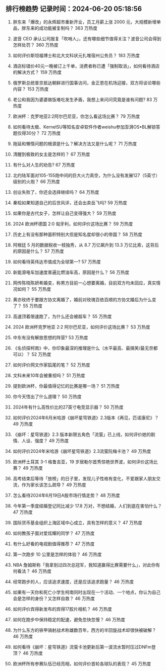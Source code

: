 
## 排行榜趋势 记录时间：2024-06-20 05:18:56
  
  1. 胖东来「爆改」的永辉超市重新开业，员工月薪上涨 2000 元，大规模新增单品，胖东来的成功能被复制吗？ 363 万热度
    
  2. 波音 CEO 承认公司报复「吹哨人」，还有哪些细节值得关注？波音公司会得到怎样处罚？ 360 万热度
    
  3. 如何评价斯坦福博士和北大文科状元扎堆宿州公务员？ 183 万热度
    
  4. 酒店标错价40元一晚被订上千单，消费者称已遭「强制取消」，如何看待酒店的解决方式？ 159 万热度
    
  5. 俄罗斯总统普京抵达朝鲜进行国事访问，金正恩在机场迎接，双方将谈论哪些内容？ 153 万热度
    
  6. 老公和我因为婆婆做饭难吃发生矛盾，我想上来问问究竟是谁有问题? 83 万热度
    
  7. 欧洲杯：克罗地亚2:2阿尔巴尼亚，你怎么看这场比赛？ 79 万热度
    
  8. 如何看待太极、KernelSU等知名安卓软件作者weishu参加澎湃OS•BL解锁答题仅得30分？ 72 万热度
    
  9. 拖延和懒惰问题的根源是什么？解决方法又是什么呢？ 71 万热度
    
  10. 清醒到极致的女主是怎样的？ 67 万热度
    
  11. 有什么对人生的劝告? 67 万热度
    
  12. 北约陆军面对105-155炮中间的巨大火力真空，为什么没有发展127（5英寸）级别的火炮？ 66 万热度
    
  13. 创业失败了，你还会选择继续吗？ 64 万热度
    
  14. 秦桧如果知道自己的后世风评，还会出卖岳飞吗? 59 万热度
    
  15. 如果你是古代女子，怎样让自己变得强大？ 59 万热度
    
  16. 2024 欧洲杯德国 2:0 匈牙利，如何评价这场比赛？ 59 万热度
    
  17. 历史上有没有那种面积特别大但是知名度却很小的帝国？ 58 万热度
    
  18. 阿根廷 5 月的数据税收一枝独秀，从 8.7 万亿飙升到 13.3 万亿比索，这背后的原因是什么？ 57 万热度
    
  19. 如何看待英伟达市值成为全球第一? 57 万热度
    
  20. 新能源电车加速度普遍比燃油车高，原因是什么？ 56 万热度
    
  21. 网传陈晓陈妍希婚变，称男方目前一心想要离婚，目前双方均未回应，真实情况如何？ 55 万热度
    
  22. 黄亦玫终于要跟方协文离婚了，婚前对玫瑰百依百顺的方协文婚后为什么变了？ 55 万热度
    
  23. 高速顶着限速跑了，为什么还会被超车？ 55 万热度
    
  24. 2024 欧洲杯克罗地亚 2:2 阿尔巴尼亚，如何评价这场比赛？ 53 万热度
    
  25. 中东有没有解放思想的阵营? 53 万热度
    
  26. 《名侦探柯南》中，你印象最深的推理是什么（水平最高、最搞笑/最无奈都可以）？ 52 万热度
    
  27. 如何评价网文作家狐尾的笔？ 52 万热度
    
  28. 文科未来10年会被重视吗？ 51 万热度
    
  29. 提到欧洲杯，你最值得记忆的比赛是哪一场？ 51 万热度
    
  30. 你今天悟出了什么道理？ 50 万热度
    
  31. 2024年有什么高性价比的27英寸电竞显示器？ 50 万热度
    
  32. 如何评价2024年6月米哈游《崩坏星穹铁道》2.3版本《再见，匹诺康尼》？ 49 万热度
    
  33. 《崩坏：星穹铁道》2.3 版本新限五角色「流萤」已上线，如何评价她的剧情、人设、强度？ 49 万热度
    
  34. 如何评价2024年米哈游《崩坏星穹铁道》2.3流萤阮梅卡池？ 49 万热度
    
  35. 欧洲杯土耳其 3-1 格鲁吉亚，19 岁居勒尔首秀惊艳世界波，如何评价这场比赛？ 49 万热度
    
  36. 高考结束后等待「放榜」的日子里，发现儿子性格有变化，不爱跟家人朋友交流，作为家长该怎么疏导？ 49 万热度
    
  37. 怎么看待2024年6月19日A股市场行情走势？ 48 万热度
    
  38. 今年第一季度结婚登记同比减少 17.8 万对，不想结婚，人们到底在害怕什么？ 47 万热度
    
  39. 国际货币基金组织上海区域中心成立，具有怎样的意义？ 47 万热度
    
  40. 如何教孩子面对爱炫耀的同学？ 47 万热度
    
  41. 有什么好看的电视剧值得推荐？ 47 万热度
    
  42. 第一次跑步 10 公里是怎样的体验？ 46 万热度
    
  43. NBA 詹姆斯称「我拿到过四次总冠军，我知道赢得比赛需要什么」，对此你有何看法？ 46 万热度
    
  44. 经常跑步的人，应该追求速度，还是应该追求跑量？ 46 万热度
    
  45. 如果有一天你和死亡小学生柯南同时出现在一个活动、一个地点，你认为自己会是怎样的身份？又怎样自救？ 46 万热度
    
  46. 如何评价宾得新发布的宾得17胶片相机？ 46 万热度
    
  47. 如何在跑步中保持稳定的配速，避免忽快忽慢？ 46 万热度
    
  48. 为什么东方的铁甲骑射战术称雄数百年，西方的半回旋战术却很快被破解？ 46 万热度
    
  49. 如何看待《崩坏：星穹铁道》流萤卡池更新后第一波流水暂时压过DNFm登顶？ 46 万热度
    
  50. 欧洲杯所有参赛队伍已经亮相，如何评价首轮各球队的表现？ 45 万热度
    
